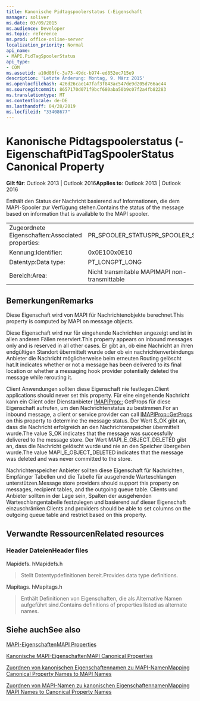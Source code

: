 ```yaml
---
title: Kanonische Pidtagspoolerstatus (-Eigenschaft
manager: soliver
ms.date: 03/09/2015
ms.audience: Developer
ms.topic: reference
ms.prod: office-online-server
localization_priority: Normal
api_name:
- MAPI.PidTagSpoolerStatus
api_type:
- COM
ms.assetid: a10d86fc-3a73-49dc-b974-ed852ec715e9
description: 'Letzte Änderung: Montag, 9. März 2015'
ms.openlocfilehash: 426d26cae147faf3f843ac547de9d205d766ac44
ms.sourcegitcommit: 8657170d071f9bcf680aba50b9c07f2a4fb82283
ms.translationtype: MT
ms.contentlocale: de-DE
ms.lasthandoff: 04/28/2019
ms.locfileid: "33408677"
---
```

# <a name="pidtagspoolerstatus-canonical-property"></a><span data-ttu-id="f5841-103">Kanonische Pidtagspoolerstatus (-Eigenschaft</span><span class="sxs-lookup"><span data-stu-id="f5841-103">PidTagSpoolerStatus Canonical Property</span></span>

  
  
<span data-ttu-id="f5841-104">**Gilt für**: Outlook 2013 | Outlook 2016</span><span class="sxs-lookup"><span data-stu-id="f5841-104">**Applies to**: Outlook 2013 | Outlook 2016</span></span> 
  
<span data-ttu-id="f5841-105">Enthält den Status der Nachricht basierend auf Informationen, die dem MAPI-Spooler zur Verfügung stehen.</span><span class="sxs-lookup"><span data-stu-id="f5841-105">Contains the status of the message based on information that is available to the MAPI spooler.</span></span>
  
|||
|:-----|:-----|
|<span data-ttu-id="f5841-106">Zugeordnete Eigenschaften:</span><span class="sxs-lookup"><span data-stu-id="f5841-106">Associated properties:</span></span>  <br/> |<span data-ttu-id="f5841-107">PR_SPOOLER_STATUS</span><span class="sxs-lookup"><span data-stu-id="f5841-107">PR_SPOOLER_STATUS</span></span>  <br/> |
|<span data-ttu-id="f5841-108">Kennung:</span><span class="sxs-lookup"><span data-stu-id="f5841-108">Identifier:</span></span>  <br/> |<span data-ttu-id="f5841-109">0x0E10</span><span class="sxs-lookup"><span data-stu-id="f5841-109">0x0E10</span></span>  <br/> |
|<span data-ttu-id="f5841-110">Datentyp:</span><span class="sxs-lookup"><span data-stu-id="f5841-110">Data type:</span></span>  <br/> |<span data-ttu-id="f5841-111">PT_LONG</span><span class="sxs-lookup"><span data-stu-id="f5841-111">PT_LONG</span></span>  <br/> |
|<span data-ttu-id="f5841-112">Bereich:</span><span class="sxs-lookup"><span data-stu-id="f5841-112">Area:</span></span>  <br/> |<span data-ttu-id="f5841-113">Nicht transmitable MAPI</span><span class="sxs-lookup"><span data-stu-id="f5841-113">MAPI non-transmittable</span></span>  <br/> |
   
## <a name="remarks"></a><span data-ttu-id="f5841-114">Bemerkungen</span><span class="sxs-lookup"><span data-stu-id="f5841-114">Remarks</span></span>

<span data-ttu-id="f5841-115">Diese Eigenschaft wird von MAPI für Nachrichtenobjekte berechnet.</span><span class="sxs-lookup"><span data-stu-id="f5841-115">This property is computed by MAPI on message objects.</span></span>
  
<span data-ttu-id="f5841-116">Diese Eigenschaft wird nur für eingehende Nachrichten angezeigt und ist in allen anderen Fällen reserviert.</span><span class="sxs-lookup"><span data-stu-id="f5841-116">This property appears on inbound messages only and is reserved in all other cases.</span></span> <span data-ttu-id="f5841-117">Er gibt an, ob eine Nachricht an ihren endgültigen Standort übermittelt wurde oder ob ein nachrichtenverbindungs Anbieter die Nachricht möglicherweise beim erneuten Routing gelöscht hat.</span><span class="sxs-lookup"><span data-stu-id="f5841-117">It indicates whether or not a message has been delivered to its final location or whether a messaging hook provider potentially deleted the message while rerouting it.</span></span>
  
<span data-ttu-id="f5841-118">Client Anwendungen sollten diese Eigenschaft nie festlegen.</span><span class="sxs-lookup"><span data-stu-id="f5841-118">Client applications should never set this property.</span></span> <span data-ttu-id="f5841-119">Für eine eingehende Nachricht kann ein Client oder Dienstanbieter [IMAPIProp::](imapiprop-getprops.md) GetProps für diese Eigenschaft aufrufen, um den Nachrichtenstatus zu bestimmen.</span><span class="sxs-lookup"><span data-stu-id="f5841-119">For an inbound message, a client or service provider can call [IMAPIProp::GetProps](imapiprop-getprops.md) on this property to determine the message status.</span></span> <span data-ttu-id="f5841-120">Der Wert S_OK gibt an, dass die Nachricht erfolgreich an den Nachrichtenspeicher übermittelt wurde.</span><span class="sxs-lookup"><span data-stu-id="f5841-120">The value S_OK indicates that the message was successfully delivered to the message store.</span></span> <span data-ttu-id="f5841-121">Der Wert MAPI_E_OBJECT_DELETED gibt an, dass die Nachricht gelöscht wurde und nie an den Speicher übergeben wurde.</span><span class="sxs-lookup"><span data-stu-id="f5841-121">The value MAPI_E_OBJECT_DELETED indicates that the message was deleted and was never committed to the store.</span></span> 
  
<span data-ttu-id="f5841-122">Nachrichtenspeicher Anbieter sollten diese Eigenschaft für Nachrichten, Empfänger Tabellen und die Tabelle für ausgehende Warteschlangen unterstützen.</span><span class="sxs-lookup"><span data-stu-id="f5841-122">Message store providers should support this property on messages, recipient tables, and the outgoing queue table.</span></span> <span data-ttu-id="f5841-123">Clients und Anbieter sollten in der Lage sein, Spalten der ausgehenden Warteschlangentabelle festzulegen und basierend auf dieser Eigenschaft einzuschränken.</span><span class="sxs-lookup"><span data-stu-id="f5841-123">Clients and providers should be able to set columns on the outgoing queue table and restrict based on this property.</span></span>
  
## <a name="related-resources"></a><span data-ttu-id="f5841-124">Verwandte Ressourcen</span><span class="sxs-lookup"><span data-stu-id="f5841-124">Related resources</span></span>

### <a name="header-files"></a><span data-ttu-id="f5841-125">Header Dateien</span><span class="sxs-lookup"><span data-stu-id="f5841-125">Header files</span></span>

<span data-ttu-id="f5841-126">Mapidefs. h</span><span class="sxs-lookup"><span data-stu-id="f5841-126">Mapidefs.h</span></span>
  
> <span data-ttu-id="f5841-127">Stellt Datentypdefinitionen bereit.</span><span class="sxs-lookup"><span data-stu-id="f5841-127">Provides data type definitions.</span></span>
    
<span data-ttu-id="f5841-128">Mapitags. h</span><span class="sxs-lookup"><span data-stu-id="f5841-128">Mapitags.h</span></span>
  
> <span data-ttu-id="f5841-129">Enthält Definitionen von Eigenschaften, die als Alternative Namen aufgeführt sind.</span><span class="sxs-lookup"><span data-stu-id="f5841-129">Contains definitions of properties listed as alternate names.</span></span>
    
## <a name="see-also"></a><span data-ttu-id="f5841-130">Siehe auch</span><span class="sxs-lookup"><span data-stu-id="f5841-130">See also</span></span>



[<span data-ttu-id="f5841-131">MAPI-Eigenschaften</span><span class="sxs-lookup"><span data-stu-id="f5841-131">MAPI Properties</span></span>](mapi-properties.md)
  
[<span data-ttu-id="f5841-132">Kanonische MAPI-Eigenschaften</span><span class="sxs-lookup"><span data-stu-id="f5841-132">MAPI Canonical Properties</span></span>](mapi-canonical-properties.md)
  
[<span data-ttu-id="f5841-133">Zuordnen von kanonischen Eigenschaftennamen zu MAPI-Namen</span><span class="sxs-lookup"><span data-stu-id="f5841-133">Mapping Canonical Property Names to MAPI Names</span></span>](mapping-canonical-property-names-to-mapi-names.md)
  
[<span data-ttu-id="f5841-134">Zuordnen von MAPI-Namen zu kanonischen Eigenschaftennamen</span><span class="sxs-lookup"><span data-stu-id="f5841-134">Mapping MAPI Names to Canonical Property Names</span></span>](mapping-mapi-names-to-canonical-property-names.md)

